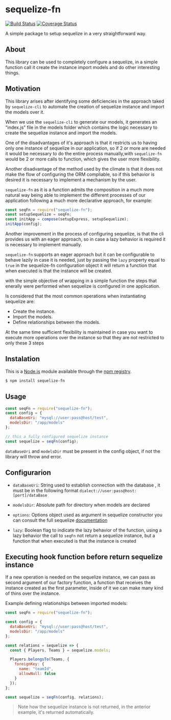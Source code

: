 # sequelize-fn

[![Build Status](https://travis-ci.com/omenlogo/models-importer.svg?token=qhbienrBBMKjdQWQ2vXq&branch=master)](https://travis-ci.com/omenlogo/models-importer)
[![Coverage Status](https://coveralls.io/repos/github/omenlogo/models-importer/badge.svg?branch=master)](https://coveralls.io/github/omenlogo/models-importer?branch=master)

A simple package to setup sequelize in a very straightforward way.

## About

This library can be used to completely configure a sequelize, in a simple function call it create the instance import models and do other interesting things.

## Motivation

This library arises after identifying some deficiencies in the approach taked by `sequelize-cli` to automate the creation of sequelize instance and import the models over it.

When we use the `sequelize-cli` to generate our models, it generates an "index.js" file in the models folder which contains the logic necessary to create the sequelize instance and import the models.

One of the disadvantages of it's approach is that it restricts us to having only one instance of sequelize in our application, so if 2 or more are needed it would be necessary to do the entire process manually,with `sequelize-fn` would be 2 or more calls to function, which gives the user more flexibility.

Another disadvantage of the method used by the climate is that it does not make the flow of configuring the ORM compliable, so if this behavior is desired it is necessary to implement a mechanism by the user.

`sequelize-fn` as it is a function admits the composition in a much more natural way being able to implement the different processes of our application following a much more declarative approach, for example:

```js
const seqFn = require("sequelize-fn");
const setupSequelize = seqFn;
const initApp = compose(setupExpress, setupSequelize);
initApp(config);
```

Another improvement in the process of configuring sequelize, is that the cli provides us with an eager approach, so in case a lazy behavior is required it is necessary to implement manually.

`sequelize-fn` supports an eager approach but it can be configurable to behave lazily in case it is needed, just by passing the `lazy` property equal to `true` in the sequelize-fn configuration object it will return a function that when executed is that the instance will be created.

with the simple objective of wrapping in a simple function the steps that enerally were performed when sequelize is configured in one application.

Is considered that the most common operations when instantiating sequelize are:

- Create the instance.
- Import the models.
- Define relationships between the models.

At the same time sufficient flexibility is maintained in case you want to execute more operations over the instance so that they are not restricted to only these 3 steps

## Instalation

This is a [Node.js](http://nodejs.org) module available through the [npm registry](http://npmjs.com).

```sh
$ npm install sequelize-fn
```

## Usage

```js
const seqFn = require("sequelize-fn");
const config = {
  dataBaseUri: "mysql://user:pass@host/test",
  modelsDir: "/app/models"
};

// this a fully configured sequelize instance
const sequelize = seqFn(config);
```

`dataBaseUri` and `modelsDir` must be present in the config object, if not the library will throw and error.

## Configurarion

- `dataBaseUri`:
  String used to establish connection with the database , it must be in the following format `dialect://user:pass@host:[port]/dataBase`

- `modelsDir`: Absolute path for directory when models are declared

- `options`: Options object used as argument in sequelize constructor you can consult the full sequelize [documentation](https://sequelize.org/v5/class/lib/sequelize.js~Sequelize.html#instance-constructor-constructor)

- `lazy`: Boolean flag to indicate the lazy behavior of the function, using a lazy behavior the call to `seqFn` not return a sequelize instance, but a function that when executed is that the instance is created

## Executing hook function before return sequelize instance

If a new operation is needed on the sequelize instance, we can pass as second argument of our factory function, a function that receives the instance created as the first parameter, inside of it we can make many kind of thins over the instance.

Example defining relationships between imported models:

```js
const seqFn = require("sequelize-fn");

const config = {
  dataBaseUri: "mysql://user:pass@host/test",
  modelsDir: "/app/models"
};

const relations = sequelize => {
  const { Players, Teams } = sequelize.models;

  Players.belongsTo(Teams, {
    foreignKey: {
      name: "teamId",
      allowNull: false
    }
  });
};

const sequelize = seqFn(config, relations);
```

> Note how the sequelize instance is not returned, in the anterior example, it's returned automatically.

